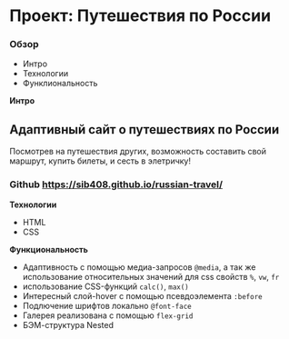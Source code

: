 # Проект: Путешествия по России

### Обзор
* Интро
* Технологии
* Функлиональность


**Интро**
## Адаптивный сайт о путешествиях по России
Посмотрев на путешествия других, возможность составить свой маршрут, купить билеты, и сесть в элетричку!
### Github https://sib408.github.io/russian-travel/

**Технологии**

+ HTML
+ CSS

**Функциональность**

+ Адаптивность с помощью медиа-запросов `@media`,
  а так же использование относительных значений для css свойств `%`, `vw`, `fr`
+ использование CSS-функций `calc()`, `max()`
+ Интересный слой-hover с помощью псевдоэлемента `:before`
+ Подлючение шрифтов локально `@font-face`
+ Галерея реализована с помощью `flex-grid`
+ БЭМ-структура Nested
